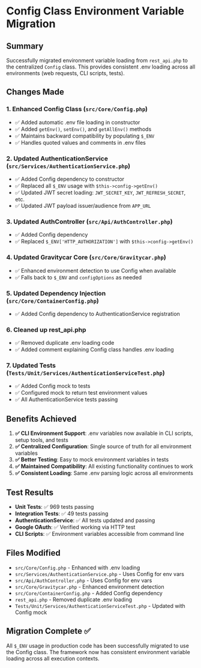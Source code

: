 # Config Class Environment Variable Migration

## Summary

Successfully migrated environment variable loading from `rest_api.php` to the centralized `Config` class. This provides consistent .env loading across all environments (web requests, CLI scripts, tests).

## Changes Made

### 1. Enhanced Config Class (`src/Core/Config.php`)
- ✅ Added automatic .env file loading in constructor
- ✅ Added `getEnv()`, `setEnv()`, and `getAllEnv()` methods
- ✅ Maintains backward compatibility by populating `$_ENV`
- ✅ Handles quoted values and comments in .env files

### 2. Updated AuthenticationService (`src/Services/AuthenticationService.php`)
- ✅ Added Config dependency to constructor
- ✅ Replaced all `$_ENV` usage with `$this->config->getEnv()`
- ✅ Updated JWT secret loading: `JWT_SECRET_KEY`, `JWT_REFRESH_SECRET`, etc.
- ✅ Updated JWT payload issuer/audience from `APP_URL`

### 3. Updated AuthController (`src/Api/AuthController.php`)
- ✅ Added Config dependency
- ✅ Replaced `$_ENV['HTTP_AUTHORIZATION']` with `$this->config->getEnv()`

### 4. Updated Gravitycar Core (`src/Core/Gravitycar.php`)
- ✅ Enhanced environment detection to use Config when available
- ✅ Falls back to `$_ENV` and `configOptions` as needed

### 5. Updated Dependency Injection (`src/Core/ContainerConfig.php`)
- ✅ Added Config dependency to AuthenticationService registration

### 6. Cleaned up rest_api.php
- ✅ Removed duplicate .env loading code
- ✅ Added comment explaining Config class handles .env loading

### 7. Updated Tests (`Tests/Unit/Services/AuthenticationServiceTest.php`)
- ✅ Added Config mock to tests
- ✅ Configured mock to return test environment values
- ✅ All AuthenticationService tests passing

## Benefits Achieved

1. **✅ CLI Environment Support**: .env variables now available in CLI scripts, setup tools, and tests
2. **✅ Centralized Configuration**: Single source of truth for all environment variables
3. **✅ Better Testing**: Easy to mock environment variables in tests
4. **✅ Maintained Compatibility**: All existing functionality continues to work
5. **✅ Consistent Loading**: Same .env parsing logic across all environments

## Test Results

- **Unit Tests**: ✅ 969 tests passing
- **Integration Tests**: ✅ 49 tests passing  
- **AuthenticationService**: ✅ All tests updated and passing
- **Google OAuth**: ✅ Verified working via HTTP test
- **CLI Scripts**: ✅ Environment variables accessible from command line

## Files Modified

- `src/Core/Config.php` - Enhanced with .env loading
- `src/Services/AuthenticationService.php` - Uses Config for env vars
- `src/Api/AuthController.php` - Uses Config for env vars
- `src/Core/Gravitycar.php` - Enhanced environment detection
- `src/Core/ContainerConfig.php` - Added Config dependency
- `rest_api.php` - Removed duplicate .env loading
- `Tests/Unit/Services/AuthenticationServiceTest.php` - Updated with Config mock

## Migration Complete ✅

All `$_ENV` usage in production code has been successfully migrated to use the Config class. The framework now has consistent environment variable loading across all execution contexts.
